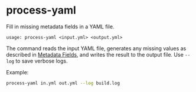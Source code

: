 # process-yaml

Fill in missing metadata fields in a YAML file.

```
usage: process-yaml <input.yml> <output.yml>
```

The command reads the input YAML file, generates any missing values as described in [Metadata Fields](metadata-fields.md), and writes the result to the output file. Use `--log` to save verbose logs.

Example:

```bash
process-yaml in.yml out.yml --log build.log
```
